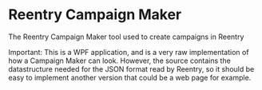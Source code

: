 # Reentry Campaign Maker
The Reentry Campaign Maker tool used to create campaigns in Reentry

Important: This is a WPF application, and is a very raw implementation of how a Campaign Maker can look. However, the source contains the datastructure needed for the JSON format read by Reentry, so it should be easy to implement another version that could be a web page for example.
